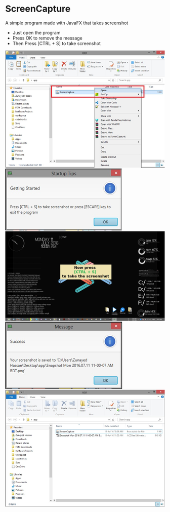 # ScreenCapture
A simple program made with JavaFX that takes screenshot

* Just open the program
* Press OK to remove the message
* Then Press [CTRL + S] to take screenshot

![alt tag](https://raw.githubusercontent.com/zunayedhassan/ScreenCapture/master/github_preview/001.jpg)
![alt tag](https://raw.githubusercontent.com/zunayedhassan/ScreenCapture/master/github_preview/002.jpg)
![alt tag](https://raw.githubusercontent.com/zunayedhassan/ScreenCapture/master/github_preview/003.jpg)
![alt tag](https://raw.githubusercontent.com/zunayedhassan/ScreenCapture/master/github_preview/004.jpg)
![alt tag](https://raw.githubusercontent.com/zunayedhassan/ScreenCapture/master/github_preview/006.jpg)
